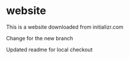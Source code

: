 # website

This is a website downloaded from initializr.com

Change for the new branch

Updated readme for local checkout
